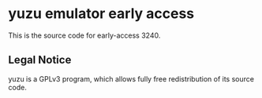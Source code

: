 yuzu emulator early access
=============

This is the source code for early-access 3240.

## Legal Notice

yuzu is a GPLv3 program, which allows fully free redistribution of its source code.
